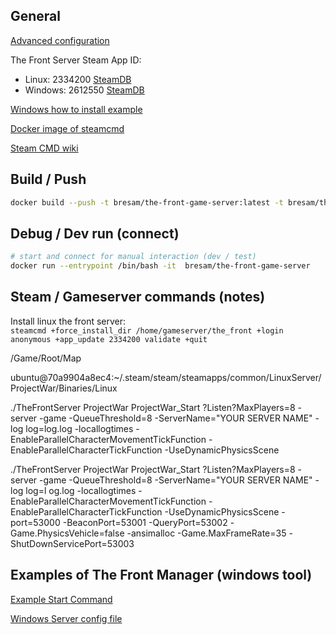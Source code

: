## General

[Advanced configuration](https://survivalservers.com/wiki/index.php?title=The_Front_Advanced_Configuration)

The Front Server Steam App ID:
- Linux: 2334200 [SteamDB](https://steamdb.info/app/2334200/)
- Windows: 2612550 [SteamDB](https://steamdb.info/app/2612550/)

[Windows how to install example](https://steamcommunity.com/sharedfiles/filedetails/?id=3049715226)

[Docker image of steamcmd](https://hub.docker.com/r/steamcmd/steamcmd)

[Steam CMD wiki](https://developer.valvesoftware.com/wiki/SteamCMD)

## Build / Push

```bash
docker build --push -t bresam/the-front-game-server:latest -t bresam/the-front-game-server:x.y.z .
```

## Debug / Dev run (connect)

```bash
# start and connect for manual interaction (dev / test)
docker run --entrypoint /bin/bash -it  bresam/the-front-game-server
```

## Steam / Gameserver commands (notes)

Install linux the front server:   
`steamcmd +force_install_dir /home/gameserver/the_front +login anonymous +app_update 2334200 validate +quit`


/Game/Root/Map

ubuntu@70a9904a8ec4:~/.steam/steam/steamapps/common/LinuxServer/ProjectWar/Binaries/Linux

./TheFrontServer ProjectWar ProjectWar_Start ?Listen?MaxPlayers=8 -server -game -QueueThreshold=8 -ServerName="YOUR SERVER NAME" -log log=log.log -locallogtimes -EnableParallelCharacterMovementTickFunction -EnableParallelCharacterTickFunction -UseDynamicPhysicsScene

./TheFrontServer ProjectWar ProjectWar_Start ?Listen?MaxPlayers=8 -server -game -QueueThreshold=8 -ServerName="YOUR SERVER NAME" -log log=l
og.log -locallogtimes -EnableParallelCharacterMovementTickFunction -EnableParallelCharacterTickFunction -UseDynamicPhysicsScene -port=53000 -BeaconPort=53001 -QueryPort=53002 -Game.PhysicsVehicle=false -ansimalloc -Game.MaxFrameRate=35 -ShutDownServicePort=53003

## Examples of The Front Manager (windows tool)

[Example Start Command](./example_start_command_windows.md)

[Windows Server config file](./generated_server_config_file_windows.md)